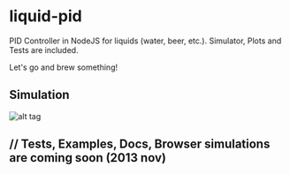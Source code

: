 liquid-pid
==========

PID Controller in NodeJS for liquids (water, beer, etc.).
Simulator, Plots and Tests are included. 

Let's go and brew something!

Simulation
----------
![alt tag](https://raw.github.com/hekike/liquid-pid/master/docs/img/simulation1.png)

// Tests, Examples, Docs, Browser simulations are coming soon (2013 nov)
------
